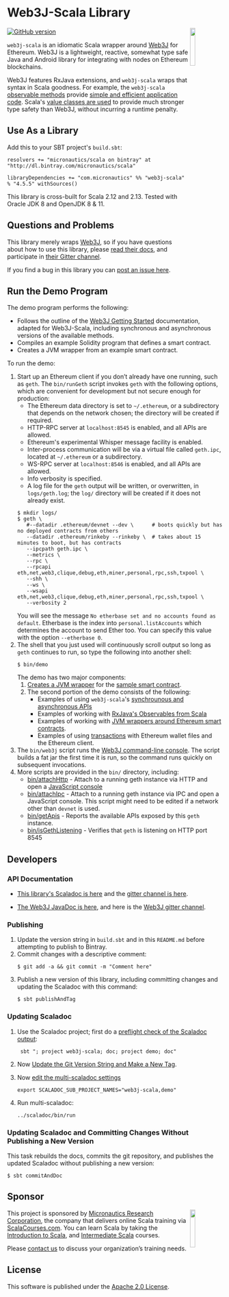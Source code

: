 # Web3J-Scala Library

<img src='https://docs.web3j.io/_static/web3j.png' align='right' width='15%'>

<!-- [![Build Status](https://travis-ci.org/mslinn/web3j-scala.svg?branch=master)](https://travis-ci.org/mslinn/web3j-scala) -->
[![GitHub version](https://badge.fury.io/gh/mslinn%2Fweb3j-scala.svg)](https://badge.fury.io/gh/mslinn%2Fweb3j-scala)

`web3j-scala` is an idiomatic Scala wrapper around [Web3J](https://www.web3j.io) for Ethereum.
Web3J is a lightweight, reactive, somewhat type safe Java and Android library for integrating with nodes on Ethereum blockchains.

Web3J features RxJava extensions, and `web3j-scala` wraps that syntax in Scala goodness.
For example, the `web3j-scala` [observable methods](http://mslinn.github.io/web3j-scala/latest/api/com/micronautics/web3j/Web3JScala$.html)
provide [simple and efficient application code](https://github.com/mslinn/web3j-scala/blob/master/demo/DemoObservables.scala#L14-L22).
Scala's [value classes are used](https://github.com/mslinn/web3j-scala/blob/master/src/main/scala/com/micronautics/web3j/ValueClasses.scala) 
to provide much stronger type safety than Web3J, without incurring a runtime penalty.

## Use As a Library
Add this to your SBT project's `build.sbt`:

    resolvers += "micronautics/scala on bintray" at "http://dl.bintray.com/micronautics/scala"

    libraryDependencies += "com.micronautics" %% "web3j-scala" % "4.5.5" withSources()

This library is cross-built for Scala 2.12 and 2.13. Tested with Oracle JDK 8 and OpenJDK 8 & 11.

## Questions and Problems
This library merely wraps [Web3J](https://www.web3j.io), so if you have questions about how to use this library, 
please [read their docs](https://web3j.readthedocs.io/en/stable/quickstart.html), and participate in [their Gitter channel](https://gitter.im/web3j/web3j).

If you find a bug in this library you can [post an issue here](https://github.com/mslinn/web3j-scala/issues).

## Run the Demo Program
The demo program performs the following:
 - Follows the outline of the [Web3J Getting Started](https://docs.web3j.io/getting_started.html#start-sending-requests) documentation,
   adapted for Web3J-Scala, including synchronous and asynchronous versions of the available methods.
 - Compiles an example Solidity program that defines a smart contract.
 - Creates a JVM wrapper from an example smart contract.

To run the demo:
1. Start up an Ethereum client if you don’t already have one running, such as `geth`.
   The `bin/runGeth` script invokes `geth` with the following options, which are convenient for development but not secure enough for production:
     - The Ethereum data directory is set to `~/.ethereum`, or a subdirectory that depends on the network chosen;
       the directory will be created if required.
     - HTTP-RPC server at `localhost:8545` is enabled, and all APIs are allowed.
     - Ethereum's experimental Whisper message facility is enabled.
     - Inter-process communication will be via a virtual file called `geth.ipc`,
       located at `~/.ethereum` or a subdirectory.
     - WS-RPC server at `localhost:8546` is enabled, and all APIs are allowed.
     - Info verbosity is specified.
     - A log file for the `geth` output will be written, or overwritten, in `logs/geth.log`;
       the `log/` directory will be created if it does not already exist.
   ```
   $ mkdir logs/
   $ geth \
      #--datadir .ethereum/devnet --dev \      # boots quickly but has no deployed contracts from others
      --datadir .ethereum/rinkeby --rinkeby \  # takes about 15 minutes to boot, but has contracts
      --ipcpath geth.ipc \
      --metrics \
      --rpc \
      --rpcapi eth,net,web3,clique,debug,eth,miner,personal,rpc,ssh,txpool \
      --shh \
      --ws \
      --wsapi eth,net,web3,clique,debug,eth,miner,personal,rpc,ssh,txpool \
      --verbosity 2
   ```
   You will see the message `No etherbase set and no accounts found as default`.
   Etherbase is the index into `personal.listAccounts` which determines the account to send Ether too.
   You can specify this value with the option `--etherbase 0`.
2. The shell that you just used will continuously scroll output so long as `geth` continues to run,
   so type the following into another shell:
   ```
   $ bin/demo
   ```
   The demo has two major components:
   1. [Creates a JVM wrapper](https://github.com/mslinn/web3j-scala/blob/master/demo/DemoSmartContracts.scala)
      for the [sample smart contract](https://github.com/mslinn/web3j-scala/blob/master/src/test/resources/basic_info_getter.sol).
   2. The second portion of the demo consists of the following:
      - Examples of using `web3j-scala`'s [synchrounous and asynchronous APIs](https://github.com/mslinn/web3j-scala/blob/master/demo/Demo.scala)
      - Examples of working with [RxJava's Observables from Scala](https://github.com/mslinn/web3j-scala/blob/master/demo/DemoObservables.scala)
      - Examples of working with [JVM wrappers around Ethereum smart contracts](https://github.com/mslinn/web3j-scala/blob/master/demo/DemoSmartContracts.scala).
      - Examples of using [transactions](https://github.com/mslinn/web3j-scala/blob/master/demo/DemoTransaction.scala)
        with Ethereum wallet files and the Ethereum client.
3. The `bin/web3j` script runs the [Web3J command-line console](https://docs.web3j.io/command_line.html).
   The script builds a fat jar the first time it is run, so the command runs quickly on subsequent invocations.
4. More scripts are provided in the `bin/` directory, including:
   - [bin/attachHttp](https://github.com/mslinn/web3j-scala/blob/master/bin/attachHttp) -
     Attach to a running geth instance via HTTP and open a
     [JavaScript console](https://godoc.org/github.com/robertkrimen/otto)
   - [bin/attachIpc](https://github.com/mslinn/web3j-scala/blob/master/bin/attachIpc) -
     Attach to a running geth instance via IPC and open a JavaScript console.
     This script might need to be edited if a network other than `devnet` is used.
   - [bin/getApis](https://github.com/mslinn/web3j-scala/blob/master/bin/gethApis) -
     Reports the available APIs exposed by this `geth` instance.
   - [bin/isGethListening](https://github.com/mslinn/web3j-scala/blob/master/bin/isGethListening) -
     Verifies that `geth` is listening on HTTP port 8545

## Developers
### API Documentation
* [This library's Scaladoc is here](http://mslinn.github.io/web3j-scala/latest/api/com/micronautics/web3j/index.html) 
  and the [gitter channel is here](https://gitter.im/web3j-scala/Lobby).

* [The Web3J JavaDoc is here](https://jar-download.com/java-documentation-javadoc.php?a=core&g=org.web3j&v=3.0.2),
  and here is the [Web3J gitter channel](https://gitter.im/web3j/web3j).

### Publishing
1. Update the version string in `build.sbt` and in this `README.md` before attempting to publish to Bintray.
2. Commit changes with a descriptive comment:
   ```
   $ git add -a && git commit -m "Comment here"
   ```
3. Publish a new version of this library, including committing changes and updating the Scaladoc with this command:
   ```
   $ sbt publishAndTag
   ```

### Updating Scaladoc
1. Use the Scaladoc project; first do a [preflight check of the Scaladoc output](https://github.com/mslinn/multi-scaladoc#preflight-check-optimize-your-scaladoc-source):
   ```
    sbt "; project web3j-scala; doc; project demo; doc"
   ```

2. Now [Update the Git Version String and Make a New Tag](https://github.com/mslinn/multi-scaladoc#update-the-git-version-string-and-make-a-new-tag).

3. Now [edit the multi-scaladoc settings](https://github.com/mslinn/multi-scaladoc#running-this-program)
   ```
   export SCALADOC_SUB_PROJECT_NAMES="web3j-scala,demo"
   ``` 

4. Run multi-scaladoc:
   ```
   ../scaladoc/bin/run
   ```

### Updating Scaladoc and Committing Changes Without Publishing a New Version
This task rebuilds the docs, commits the git repository, and publishes the updated Scaladoc without publishing a new version:

    $ sbt commitAndDoc

## Sponsor
<img src='https://www.micronauticsresearch.com/images/robotCircle400shadow.png' align='right' width='15%'>

This project is sponsored by [Micronautics Research Corporation](http://www.micronauticsresearch.com/),
the company that delivers online Scala training via [ScalaCourses.com](http://www.ScalaCourses.com).
You can learn Scala by taking the [Introduction to Scala](http://www.ScalaCourses.com/showCourse/40),
and [Intermediate Scala](http://www.ScalaCourses.com/showCourse/45) courses.

Please [contact us](mailto:sales@micronauticsresearch.com) to discuss your organization&rsquo;s training needs.

## License
This software is published under the [Apache 2.0 License](http://www.apache.org/licenses/LICENSE-2.0.html).
